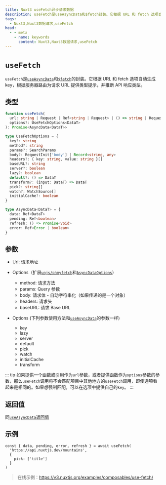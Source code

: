 ```yaml
---
title: Nuxt3 useFetch异步请求数据
description: useFetch是useAsyncData和$fetch封装。它根据 URL 和 fetch 选项自动生成 key，根据服务器路由为请求 URL 提供类型提示，并推断 API 响应类型。
tags: 
  - Nuxt3,Nuxt3数据请求,useFetch
head:
  - - meta
    - name: keywords
      content: Nuxt3,Nuxt3数据请求,useFetch
---
```


# `useFetch`

`useFetch`是[`useAsyncData`](/nuxt3/composable-use-async-data)和[`$fetch`](/nuxt3/utils-fetch)的封装。它根据 URL 和 fetch 选项自动生成 key，根据服务器路由为请求 URL 提供类型提示，并推断 API 响应类型。

## 类型

```ts
function useFetch(
  url: string | Request | Ref<string | Request> | () => string | Request,
  options?: UseFetchOptions<DataT>
): Promise<AsyncData<DataT>>

type UseFetchOptions = {
  key?: string
  method?: string
  params?: SearchParams
  body?: RequestInit['body'] | Record<string, any>
  headers?: { key: string, value: string }[]
  baseURL?: string
  server?: boolean
  lazy?: boolean
  default?: () => DataT
  transform?: (input: DataT) => DataT
  pick?: string[]
  watch?: WatchSource[]
  initialCache?: boolean
}

type AsyncData<DataT> = {
  data: Ref<DataT>
  pending: Ref<boolean>
  refresh: () => Promise<void>
  error: Ref<Error | boolean>
}
```

## 参数

- Url: 请求地址

- Options（扩展[`unjs/ohmyfetch`](https://github.com/unjs/ohmyfetch)和[`AsyncDataOptions`](/nuxt3/composable-use-async-data#参数)）
    - method: 请求方法
    - params: Query 参数
    - body: 请求体 - 自动字符串化（如果传递的是一个对象）
    - headers: 请求头
    - baseURL: 请求 Base URL

- Options (下列参数使用方法和[`useAsyncData`](/nuxt3/composable-use-async-data#参数)的参数一样)
    - key
    - lazy 
    - server 
    - default 
    - pick 
    - watch 
    - initialCache 
    - transform 

::: tip
如果提供一个函数或引用作为`url`参数，或者提供函数作为`options`参数的参数，那么`useFetch`调用将不会匹配项目中其他地方的`useFetch`调用，即使选项看起来是相同的。如果想强制匹配，可以在选项中提供自己的`key`。
:::


## 返回值

同[`useAsyncData`返回值](/nuxt3/composable-use-async-data#返回值)

## 示例

```vue
const { data, pending, error, refresh } = await useFetch(
  'https://api.nuxtjs.dev/mountains',
  {
    pick: ['title']
  }
)
```

> 在线示例：https://v3.nuxtjs.org/examples/composables/use-fetch/